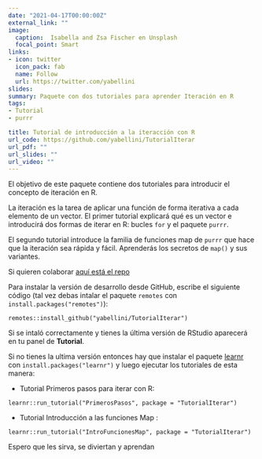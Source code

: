 ```yaml
---
date: "2021-04-17T00:00:00Z"
external_link: ""
image:
  caption:  Isabella and Zsa Fischer en Unsplash
  focal_point: Smart
links:
- icon: twitter
  icon_pack: fab
  name: Follow
  url: https://twitter.com/yabellini
slides: 
summary: Paquete con dos tutoriales para aprender Iteración en R
tags:
- Tutorial
- purrr

title: Tutorial de introducción a la iteracción con R
url_code: https://github.com/yabellini/TutorialIterar
url_pdf: ""
url_slides: ""
url_video: ""
---
```


El objetivo de este paquete contiene dos tutoriales para introducir el concepto de iteración en R.

La iteración es la tarea de aplicar una función de forma iterativa a cada elemento de un vector. El primer tutorial explicará qué es un vector e introducirá dos formas de iterar en R: bucles `for` y el paquete `purrr`.

El segundo tutorial introduce la familia de funciones map de `purrr` que hace que la iteración sea rápida y fácil. Aprenderás los secretos de `map()` y sus variantes.

Si quieren colaborar [aquí está el repo](https://github.com/yabellini/tutorialgRaficosFN)


Para instalar la versión de desarrollo desde GitHub, escribe el siguiente código (tal vez debas intalar el paquete `remotes` con `install.packages("remotes")`):

`remotes::install_github("yabellini/TutorialIterar")`

Si se intaló correctamente y tienes la última versión de RStudio aparecerá en tu panel de **Tutorial**.

Si no tienes la ultima versión entonces hay que instalar el paquete [learnr](https://rstudio.github.io/learnr/index.html) con `install.packages("learnr")` y luego ejecutar los tutoriales de esta manera:

* Tutorial Primeros pasos para iterar con R:

`learnr::run_tutorial("PrimerosPasos", package = "TutorialIterar")`

* Tutorial Introducción a las funciones Map :

`learnr::run_tutorial("IntroFuncionesMap", package = "TutorialIterar")`

Espero que les sirva, se diviertan y aprendan